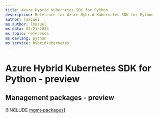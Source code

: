 ```yaml
---
title: Azure Hybrid Kubernetes SDK for Python
description: Reference for Azure Hybrid Kubernetes SDK for Python
author: lmazuel
ms.author: lmazuel
ms.data: 02/21/2023
ms.topic: reference
ms.devlang: python
ms.service: hybridkubernetes
---
```

# Azure Hybrid Kubernetes SDK for Python - preview

## Management packages - preview
[!INCLUDE [mgmt-packages](hybrid-kubernetes-mgmt-index.md)]
